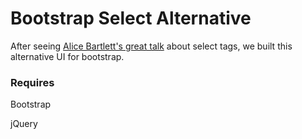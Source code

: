 # Bootstrap Select Alternative

After seeing [Alice Bartlett's great talk](https://www.youtube.com/watch?v=CUkMCQR4TpY) about select tags, we built this alternative UI for bootstrap.

### Requires
Bootstrap

jQuery
